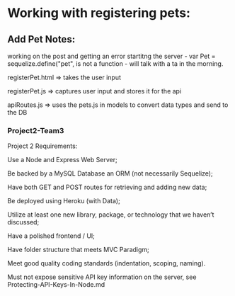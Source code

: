 # Working with registering pets:

## Add Pet Notes:

working on the post and getting an error startitng the server - var Pet = sequelize.define("pet", is not a function - will talk with a ta in the morning.


registerPet.html => takes the user input

registerPet.js => captures user input and stores it for the api

apiRoutes.js => uses the pets.js in models to convert data types and send to the DB

 







### Project2-Team3

Project 2 Requirements: 

Use a Node and Express Web Server;

Be backed by a MySQL Database an ORM (not necessarily Sequelize);

Have both GET and POST routes for retrieving and adding new data;

Be deployed using Heroku (with Data);

Utilize at least one new library, package, or technology that we haven’t discussed;

Have a polished frontend / UI;

Have folder structure that meets MVC Paradigm;

Meet good quality coding standards (indentation, scoping, naming).

Must not expose sensitive API key information on the server, see Protecting-API-Keys-In-Node.md
